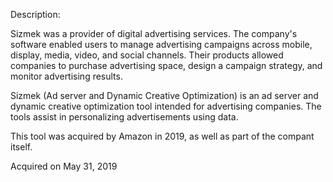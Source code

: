 Description:

Sizmek was a provider of digital advertising services. The company's software enabled users to manage advertising campaigns across mobile, display, media, video, and social channels. Their products allowed companies to purchase advertising space, design a campaign strategy, and monitor advertising results.

Sizmek (Ad server and Dynamic Creative Optimization) is an ad server and dynamic creative optimization tool intended for advertising companies. The tools assist in personalizing advertisements using data.

This tool was acquired by Amazon in 2019, as well as part of the compant itself.

Acquired on May 31, 2019